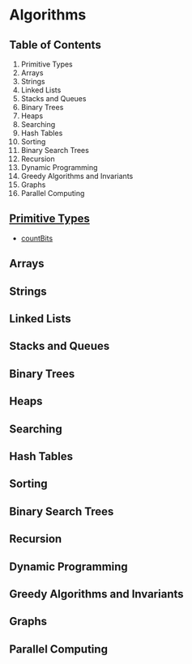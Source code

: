 # Algorithms

## Table of Contents
1. Primitive Types
2. Arrays
3. Strings
4. Linked Lists
5. Stacks and Queues
6. Binary Trees
7. Heaps
8. Searching
9. Hash Tables
10. Sorting
11. Binary Search Trees
12. Recursion
13. Dynamic Programming
14. Greedy Algorithms and Invariants
15. Graphs
16. Parallel Computing

## [Primitive Types](./Primitive+Types)
* [countBits](./Primitive+Types/CountBits.java)

## Arrays

## Strings

## Linked Lists

## Stacks and Queues

## Binary Trees

## Heaps

## Searching

## Hash Tables

## Sorting

## Binary Search Trees

## Recursion

## Dynamic Programming

## Greedy Algorithms and Invariants

## Graphs

## Parallel Computing

